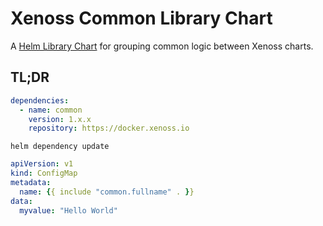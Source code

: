 # Xenoss Common Library Chart

A [Helm Library Chart](https://helm.sh/docs/topics/library_charts/#helm) for grouping common logic between Xenoss charts.

## TL;DR

```yaml
dependencies:
  - name: common
    version: 1.x.x
    repository: https://docker.xenoss.io
```

```console
helm dependency update
```

```yaml
apiVersion: v1
kind: ConfigMap
metadata:
  name: {{ include "common.fullname" . }}
data:
  myvalue: "Hello World"
```

